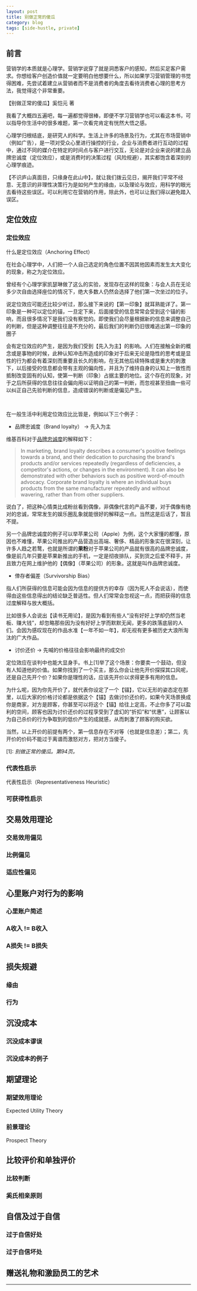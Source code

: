 ```yaml
---
layout: post
title: 别做正常的傻瓜
category: blog
tags: [side-hustle, private]
---
```


## 前言

营销学的本质就是心理学。营销学说穿了就是洞悉客户的感知，然后买足客户需求。你想给客户创造价值就一定要明白他想要什么，所以如果学习营销管理的书觉得困难，先尝试着建立从营销者而不是消费者的角度去看待消费者心理的思考方法，我觉得这个非常重要。

【别做正常的傻瓜】奚恺元 著

我看了大概四五遍吧，每一遍都觉得很棒，即便不学习营销学也可以看这本书，可以指导你生活中的很多难题，第一次看完肯定有恍然大悟之感。

心理学归根结底，是研究人的科学。生活上许多的场景及行为，尤其在市场营销中（例如广告），是一项对受众心里进行操控的行业，企业与消费者进行互动的过程中，通过不同的媒介在特定的时间点与客户进行交互，无论是对企业来说的建立品牌忠诚度（定位效应），或是消费时的决策过程（风险规避），其实都饱含着深刻的心理学痕迹。

【不识庐山真面目，只缘身在此山中】，就让我们拨云见日，揭开我们平常不经意、无意识的非理性决策行为是如何产生的缘由，以及理论与效应，用科学的眼光去看待这些误区。可以利用它在营销的作用，除此外，也可以让我们得以避免踏入误区。

## 定位效应

### 定位效应

什么是定位效应（Anchoring Effect）

在社会心理学中，人们把一个人自己选定的角色位置不因其他因素而发生太大变化的现象，称之为定位效应。

曾经有个心理学家凯瑟琳做了这么的实验，发现存在这样的现象：与会人员在无论多少次自由选择座位的情况下，绝大多数人仍然会选择了他们第一次坐过的位子。

说定位效应可能还比较少听过，那么接下来说的【第一印象】就耳熟能详了。第一印象是一种可以定位的锚，一旦定下来，后面接受的信息常常会受到这个锚的影响，而且很多情况下是我们没有察觉的。即使我们会尽量根据新的信息来调整自己的判断，但是这种调整往往是不充分的，最后我们的判断仍旧很难逃出第一印象的圈子

会有定位效应的产生，是因为我们受到【先入为主】的影响。人们在接触全新的概念或是事物的时候，此种认知冲击所造成的印象对于后来无论是隐性的思考或是显性的行为都会有着深刻而重要且长久的影响，在无其他后续特殊或是重大的刺激下，以后接受的信息都会带有主观的偏向性，并且为了维持自身的认知上一致性而抵制改变固有的认知，使第一判断（印象）占据主要的地位。这个存在的现象，对于之后所获得的信息往往会偏向用以证明自己的第一判断，而忽视甚至扭曲一些可以纠正自己先验判断的信息，造成错误的判断或是偏见产生。

<br>

在一般生活中利用定位效应比比皆是，例如以下三个例子：
- 品牌忠诚度（Brand loyalty） → 先入为主

维基百科对于[品牌忠诚度](https://en.wikipedia.org/wiki/Brand_loyalty)的解释如下：

> In marketing, brand loyalty describes a consumer's positive feelings towards a brand, and their dedication to purchasing the brand's products and/or services repeatedly (regardless of deficiencies, a competitor's actions, or changes in the environment). It can also be demonstrated with other behaviors such as positive word-of-mouth advocacy. Corporate brand loyalty is where an individual buys products from the same manufacturer repeatedly and without wavering, rather than from other suppliers.

说白了，把这种心情类比成粉丝看到偶像，非偶像代言的产品不要，对于偶像有绝对的忠诚，常常发生的娱乐圈乱象就能很好的解释这一点。当然这是后话了，暂且不提。

另一个品牌忠诚度的例子可以举苹果公司（Apple）为例，这个大家懂的都懂，原因也不难懂，苹果公司推出的产品营造出高端、奢侈、精品的形象实在很深刻，让许多人趋之若鹜，也就是所谓的**果粉**对于苹果公司的产品就有很高的品牌忠诚度，像是前几年只要是苹果新推出的手机，一定是彻夜排队，买到货之后爱不释手，并且致力在网上维护他的【偶像】（苹果公司）的形象。这就是叫作品牌忠诚度。

- 倖存者偏差（Survivorship Bias）

指人们所获得的信息可能会因为信息的提供方的幸存（因为死人不会说话），而使得由这些信息得出的结论缺乏普适性。但人们常常会忽视这一点，而把获得的信息过度解释与放大概括。

比如很多人会说出【读书无用论】，是因为看到有些人“没有好好上学却仍然当老板、赚大钱”，却忽略那些因为没有好好上学而默默无闻，更多的跌落底层的人们。会因为感叹现在的作品水准【一年不如一年】，却无视有更多被历史大浪所淘汰的广大作品。

- 讨价还价 → 先喊的价格往往会影响最终的成交价

定位效应在谈判中也能大显身手。书上\[1]举了这个场景：你要卖一个鼓动，但没有人知道他的价值。如果你找到了一个买主，那么你会让他先开价探探其口风呢，还是自己先开个价？如果你是理性的话，应该先开价以求得更多有用的信息。

为什么呢，因为你先开价了，就代表你设定了一个【锚】，它以无形的姿态定在那里，以后大家的价格讨论都是依据这个【锚】去做讨价还价的，如果今天场景换成你是商家，对方是顾客，你甚至可以将这个【锚】给往上定高，不止你多了可以盈利的空间，顾客也因为讨价还价的过程享受到了虚幻的“折扣”和“优惠”，让顾客以为自己杀价的行为争取到的低价产生的成就感，从而刺激了顾客的购买欲。

当然，以上开价的前提有两个，第一信息存在不对等（也就是信息差）；第二，先开价的价码不能过于离谱而激怒对方，把对方当傻子。

\[1]: *别做正常的傻瓜。第94页。*

### 代表性启示

代表性启示（Representativeness Heuristic）



### 可获得性启示



## 交易效用理论

### 交易效用偏见



### 比例偏见



### 适应性偏见



## 心里账户对行为的影响

### 心里账户简述



### A收入 != B收入



### A损失 != B损失



## 损失规避

### 缘由


### 行为

## 沉没成本

### 沉没成本谬误


### 沉没成本的例子


## 期望理论

### 期望效用理论

Expected Utility Theory

### 前景理论

Prospect Theory


## 比较评价和单独评价

### 比较判断


### 奚氏相亲原则


## 自信及过于自信

### 过于自信好处


### 过于自信坏处



## 赠送礼物和激励员工的艺术



---